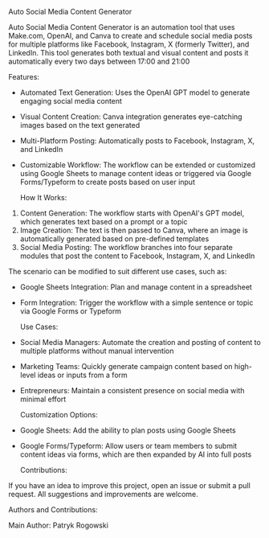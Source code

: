 Auto Social Media Content Generator

Auto Social Media Content Generator is an automation tool that uses Make.com, OpenAI, and Canva to create and schedule social media posts for multiple platforms like Facebook, Instagram, X (formerly Twitter), and LinkedIn. This tool generates both textual and visual content and posts it automatically every two days between 17:00 and 21:00

  Features:
- Automated Text Generation: Uses the OpenAI GPT model to generate engaging social media content
- Visual Content Creation: Canva integration generates eye-catching images based on the text generated
- Multi-Platform Posting: Automatically posts to Facebook, Instagram, X, and LinkedIn
- Customizable Workflow: The workflow can be extended or customized using Google Sheets to manage content ideas or triggered via Google Forms/Typeform to create posts based on user input

   How It Works:
1. Content Generation: The workflow starts with OpenAI's GPT model, which generates text based on a prompt or a topic
2. Image Creation: The text is then passed to Canva, where an image is automatically generated based on pre-defined templates
3. Social Media Posting: The workflow branches into four separate modules that post the content to Facebook, Instagram, X, and LinkedIn

  The scenario can be modified to suit different use cases, such as:
- Google Sheets Integration: Plan and manage content in a spreadsheet
- Form Integration: Trigger the workflow with a simple sentence or topic via Google Forms or Typeform

  Use Cases:
- Social Media Managers: Automate the creation and posting of content to multiple platforms without manual intervention
- Marketing Teams: Quickly generate campaign content based on high-level ideas or inputs from a form
- Entrepreneurs: Maintain a consistent presence on social media with minimal effort

  Customization Options:
- Google Sheets: Add the ability to plan posts using Google Sheets
- Google Forms/Typeform: Allow users or team members to submit content ideas via forms, which are then expanded by AI into full posts
  
  Contributions:

If you have an idea to improve this project, open an issue or submit a pull request. All suggestions and improvements are welcome.

  Authors and Contributions:

Main Author: Patryk Rogowski
